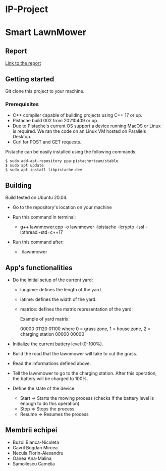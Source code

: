 # IP-Project
# Smart LawnMower

## Report

[Link to the report](https://docs.google.com/document/d/1ekEJ68WdXmRyTiaCg41fwwrMgc1ySL53ycX0po5wwiU/edit)

## Getting started

Git clone this project to your machine.

### Prerequisites
- C++ compiler capable of building projects using C++ 17 or up.
- Pistache build 002 from 20210409 or up.
- Due to Pistache's current OS support a device running MacOS or Linux is required. We ran the code on an Linux VM hosted on Parallels Desktop.
- Curl for POST and GET requests.
 
Pistache can be easily installed using the following commands:
```
$ sudo add-apt-repository ppa:pistache+team/stable
$ sudo apt update
$ sudo apt install libpistache-dev
```
 
## Building
Build tested on Ubuntu 20.04.

- Go to the repository's location on your machine
- Run this command in terminal: 

  - g++ lawnmower.cpp -o lawnmower -lpistache -lcrypto -lssl -lpthread -std=c++17
  
- Run this command after: 

  - ./lawnmower

## App's functionalities

- Do the initial setup of the current yard:
  - lungime: defines the length of the yard. 
  - latime: defines the width of the yard.
  - matrice: defines the matrix representation of the yard:

    Example of yard matrix:
            
    00000
    01120
    01100    where 0 = grass zone, 1 = house zone, 2 = charging station
    00000 
    00000

- Initialize the current battery level (0-100%).
- Build the road that the lawnmower will take to cut the grass.
- Read the informations defined above.
- Tell the lawnmower to go to the charging station. After this operation, the battery will be charged to 100%.
- Define the state of the device:
  - Start => Starts the mowing process (checks if the battery level is enough to do this operation)
  - Stop => Stops the process
  - Resume => Resumes the process

## Membrii echipei

- Buzoi Bianca-Nicoleta
- Gavril Bogdan Mircea
- Necula Florin-Alexandru
- Oanea Ana-Malina
- Samoilescu Camelia
